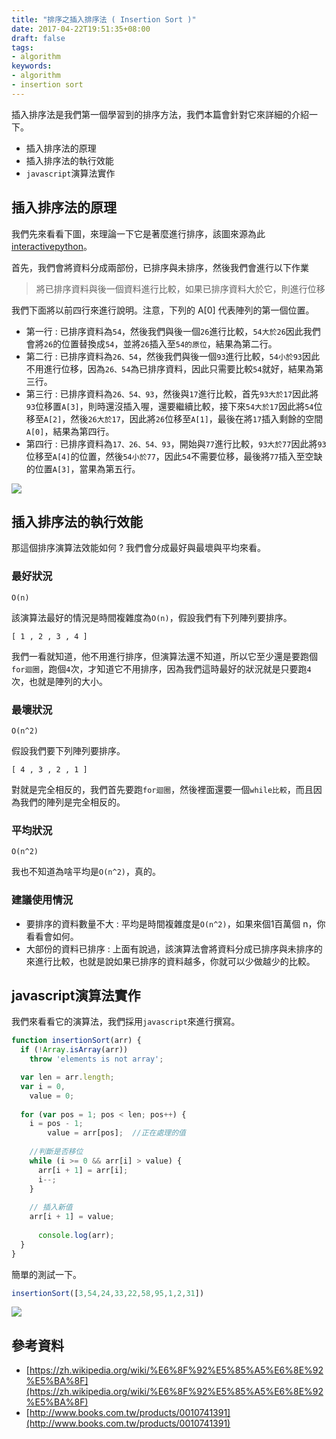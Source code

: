 ```yaml
---
title: "排序之插入排序法 ( Insertion Sort )"
date: 2017-04-22T19:51:35+08:00
draft: false
tags: 
- algorithm 
keywords:
- algorithm 
- insertion sort
---
```


插入排序法是我們第一個學習到的排序方法，我們本篇會針對它來詳細的介紹一下。

* 插入排序法的原理
* 插入排序法的執行效能
* `javascript`演算法實作


## 插入排序法的原理

我們先來看看下圖，來理論一下它是著麼進行排序，該圖來源為此[interactivepython](https://www.google.com.tw/search?q=insertion+sort&source=lnms&tbm=isch&sa=X&ved=0ahUKEwiYobap6dfRAhUGjZQKHXgLBJ8Q_AUICSgC&biw=1280&bih=703#imgrc=PJ68QwsZAj6I-M%3A)。

首先，我們會將資料分成兩部份，已排序與未排序，然後我們會進行以下作業

> 將已排序資料與後一個資料進行比較，如果已排序資料大於它，則進行位移

我們下面將以前四行來進行說明。注意，下列的 A[0] 代表陣列的第一個位置。

* 第一行 : 已排序資料為`54`，然後我們與後一個`26`進行比較，`54大於26`因此我們會將`26`的位置替換成`54`，並將`26`插入至`54的原位`，結果為第二行。
* 第二行 : 已排序資料為`26、54`，然後我們與後一個`93`進行比較，`54小於93`因此不用進行位移，因為`26、54`為已排序資料，因此只需要比較`54`就好，結果為第三行。
* 第三行 : 已排序資料為`26、54、93`，然後與`17`進行比較，首先`93大於17`因此將`93`位移置`A[3]`，則時還沒插入喔，還要繼續比較，接下來`54大於17`因此將`54`位移至`A[2]`，然後`26大於17`，因此將`26`位移至`A[1]`，最後在將`17`插入剩餘的空間`A[0]`，結果為第四行。
* 第四行 : 已排序資料為`17、26、54、93`，開始與`77`進行比較，`93大於77`因此將`93`位移至`A[4]`的位置，然後`54小於77`，因此`54`不需要位移，最後將`77`插入至空缺的位置`A[3]`，當果為第五行。

![](http://yixiang8780.com/outImg/20170123-1.png)

## 插入排序法的執行效能

那這個排序演算法效能如何 ? 我們會分成最好與最壞與平均來看。

### 最好狀況

`O(n)` 

該演算法最好的情況是時間複雜度為`O(n)`，假設我們有下列陣列要排序。

```
[ 1 , 2 , 3 , 4 ] 
```

我們一看就知道，他不用進行排序，但演算法還不知道，所以它至少還是要跑個`for迴圈`，跑個`4`次，才知道它不用排序，因為我們這時最好的狀況就是只要跑`4`次，也就是陣列的大小。

### 最壞狀況

`O(n^2)`

假設我們要下列陣列要排序。

```
[ 4 , 3 , 2 , 1 ] 
```

對就是完全相反的，我們首先要跑`for迴圈`，然後裡面還要一個`while比較`，而且因為我們的陣列是完全相反的。

### 平均狀況

`O(n^2)`

我也不知道為啥平均是`O(n^2)`，真的。

### 建議使用情況

* 要排序的資料數量不大 : 平均是時間複雜度是`O(n^2)`，如果來個1百萬個 n，你看看會如何。
* 大部份的資料已排序 : 上面有說過，該演算法會將資料分成已排序與未排序的來進行比較，也就是說如果已排序的資料越多，你就可以少做越少的比較。


## javascript演算法實作

我們來看看它的演算法，我們採用`javascript`來進行撰寫。

```js
function insertionSort(arr) {
  if (!Array.isArray(arr))
    throw 'elements is not array';

  var len = arr.length;
  var i = 0,
    value = 0;
    
  for (var pos = 1; pos < len; pos++) {
    i = pos - 1;
		value = arr[pos];  //正在處理的值
		
	//判斷是否移位
    while (i >= 0 && arr[i] > value) { 
      arr[i + 1] = arr[i];
      i--;
    }
    
    // 插入新值
    arr[i + 1] = value;
    
      console.log(arr);
  }
}
```

簡單的測試一下。

```js
insertionSort([3,54,24,33,22,58,95,1,2,31])
```

![](http://yixiang8780.com/outImg/20170123-2.png)

## 參考資料
* [https://zh.wikipedia.org/wiki/%E6%8F%92%E5%85%A5%E6%8E%92%E5%BA%8F](https://zh.wikipedia.org/wiki/%E6%8F%92%E5%85%A5%E6%8E%92%E5%BA%8F)
* [http://www.books.com.tw/products/0010741391](http://www.books.com.tw/products/0010741391)

